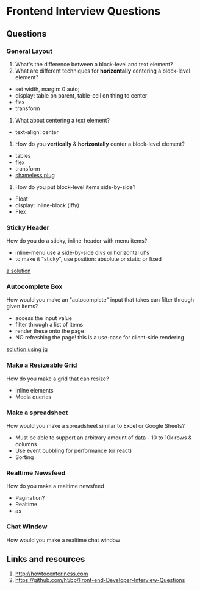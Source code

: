 # Frontend Interview Questions

## Questions

### General Layout

1. What's the difference between a block-level and text element?
1. What are different techniques for __horizontally__ centering a block-level element?
  - set width, margin: 0 auto;
  - display: table on parent, table-cell on thing to center
  - flex
  - transform
1. What about centering a text element?
  - text-align: center
1. How do you __vertically__ & __horizontally__ center a block-level element?
  - tables
  - flex
  - transform
  - [shameless plug](http://codepen.io/joshpaulchan/pen/PzLmRb?editors=0100)
1. How do you put block-level items side-by-side?
  - Float
  - display: inline-block (iffy)
  - Flex

### Sticky Header

How do you do a sticky, inline-header with menu items?

* inline-menu use a side-by-side divs or horizontal ul's
* to make it "sticky", use position: absolute or static or fixed

[a solution](http://codepen.io/joshpaulchan/pen/yJwbmQ?editors=0100)

### Autocomplete Box

How would you make an "autocomplete" input that takes can filter through given items?

* access the input value
* filter through a list of items
* render these onto the page
* NO refreshing the page! this is a use-case for client-side rendering

[solution using jq](http://codepen.io/joshpaulchan/pen/mEowjX?editors=0010)

### Make a Resizeable Grid

How do you make a grid that can resize?

* Inline elements
* Media queries

### Make a spreadsheet

How would you make a spreadsheet similar to Excel or Google Sheets?

* Must be able to support an arbitrary amount of data - 10 to 10k rows & columns
* Use event bubbling for performance (or react)
* Sorting

### Realtime Newsfeed

How do you make a realtime newsfeed

* Pagination?
* Realtime
* as

### Chat Window

How would you make a realtime chat window



## Links and resources

1. http://howtocenterincss.com
1. https://github.com/h5bp/Front-end-Developer-Interview-Questions
